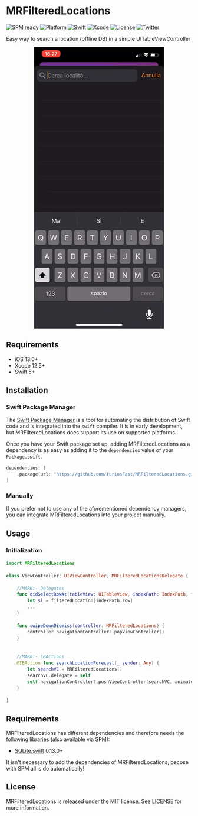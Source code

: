 # MRFilteredLocations

[![SPM ready](https://img.shields.io/badge/SPM-ready-orange.svg)](https://swift.org/package-manager/)
![Platform](https://img.shields.io/badge/platforms-iOS%2013.0-F28D00.svg)
[![Swift](https://img.shields.io/badge/Swift-5.0-orange.svg)](https://swift.org)
[![Xcode](https://img.shields.io/badge/Xcode-12.5-blue.svg)](https://developer.apple.com/xcode)
[![License](https://img.shields.io/cocoapods/l/Pastel.svg?style=flat)](https://github.com/furiosFast/MRFilteredLocations/blob/master/LICENSE)
[![Twitter](https://img.shields.io/badge/twitter-@FastDevsProject-blue.svg?style=flat)](https://twitter.com/FastDevsProject)

Easy way to search a location (offline DB) in a simple UITableViewController

<p align="center" width="100%">
    <img src="https://github.com/furiosFast/MRFilteredLocations/blob/master/Assets/screen.gif?raw=true">
</p>
    
## Requirements

- iOS 13.0+
- Xcode 12.5+
- Swift 5+

## Installation

### Swift Package Manager

The [Swift Package Manager](https://swift.org/package-manager/) is a tool for automating the distribution of Swift code and is integrated into the `swift` compiler. It is in early development, but MRFilteredLocations does support its use on supported platforms.

Once you have your Swift package set up, adding MRFilteredLocations as a dependency is as easy as adding it to the `dependencies` value of your `Package.swift`.

```swift
dependencies: [
    .package(url: "https://github.com/furiosFast/MRFilteredLocations.git", from: "1.0.0")
]
```

### Manually

If you prefer not to use any of the aforementioned dependency managers, you can integrate MRFilteredLocations into your project manually.

## Usage

### Initialization

```swift
import MRFilteredLocations

class ViewController: UIViewController, MRFilteredLocationsDelegate {

    //MARK:- Delegates
    func didSelectRowAt(tableView: UITableView, indexPath: IndexPath, filteredLocation: [Location]) {
        let sl = filteredLocation[indexPath.row]
        ...
    }

    func swipeDownDismiss(controller: MRFilteredLocations) {
        controller.navigationController?.popViewController()
    }
    
    
    //MARK:- IBActions
    @IBAction func searchLocationForecast(_ sender: Any) {
        let searchVC = MRFilteredLocations()
        searchVC.delegate = self
        self.navigationController?.pushViewController(searchVC, animated: true)
    }

}
```

## Requirements

MRFilteredLocations has different dependencies and therefore needs the following libraries (also available via SPM):
- [SQLite.swift](https://github.com/stephencelis/SQLite.swift.git) 0.13.0+

It isn't necessary to add the dependencies of MRFilteredLocations, becose with SPM all is do automatically!

## License

MRFilteredLocations is released under the MIT license. See [LICENSE](https://github.com/furiosFast/MRFilteredLocations/blob/master/LICENSE) for more information.
